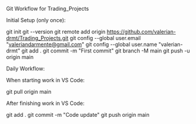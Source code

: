 Git Workflow for Trading_Projects

Initial Setup (only once):

git init
git --version
git remote add origin https://github.com/valerian-drmt/Trading_Projects.git
git config --global user.email "valeriandarmente@gmail.com"
git config --global user.name "valerian-drmt"
git add .
git commit -m "First commit"
git branch -M main
git push -u origin main

Daily Workflow:

When starting work in VS Code:

git pull origin main

After finishing work in VS Code:

git add .
git commit -m "Code update"
git push origin main
